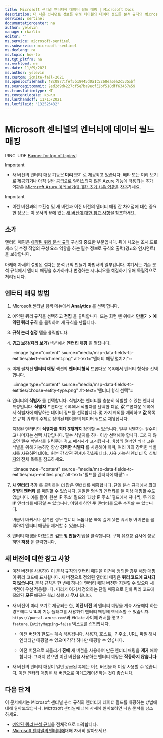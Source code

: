 ```yaml
---
title: Microsoft 센티널 엔터티에 데이터 필드 매핑 | Microsoft Docs
description: 더 나은 인시던트 정보를 위해 테이블의 데이터 필드를 분석 규칙의 Microsoft 센티널 엔터티에 매핑
services: sentinel
documentationcenter: na
author: yelevin
manager: rkarlin
editor: ''
ms.service: microsoft-sentinel
ms.subservice: microsoft-sentinel
ms.devlang: na
ms.topic: how-to
ms.tgt_pltfrm: na
ms.workload: na
ms.date: 11/09/2021
ms.author: yelevin
ms.custom: ignite-fall-2021
ms.openlocfilehash: 48c08771fef5b18445d0a1b5268ea5ea2c535abf
ms.sourcegitcommit: 2ed2d9d6227cf5e7ba9ecf52bf518dff63457a59
ms.translationtype: MT
ms.contentlocale: ko-KR
ms.lasthandoff: 11/16/2021
ms.locfileid: "132523432"
---
```

# <a name="map-data-fields-to-entities-in-microsoft-sentinel"></a>Microsoft 센티널의 엔터티에 데이터 필드 매핑 

[!INCLUDE [Banner for top of topics](./includes/banner.md)]

> [!IMPORTANT]
>
> - 새 버전의 엔터티 매핑 기능은 **미리 보기** 로 제공되고 있습니다. 베타 또는 미리 보기로 제공되거나 아직 일반 공급으로 릴리스되지 않은 Azure 기능에 적용되는 추가 약관은 [Microsoft Azure 미리 보기에 대한 추가 사용 약관](https://azure.microsoft.com/support/legal/preview-supplemental-terms/)을 참조하세요.

> [!IMPORTANT]
>
> - 이전 버전과의 호환성 및 새 버전과 이전 버전의 엔터티 매핑 간 차이점에 대한 중요한 정보는 이 문서의 끝에 있는 [새 버전에 대한 참고 사항](#notes-on-the-new-version)을 참조하세요.

## <a name="introduction"></a>소개

엔터티 매핑은 [예약된 쿼리 분석 규칙](detect-threats-custom.md) 구성의 중요한 부분입니다. 뒤에 나오는 조사 프로세스 및 수정 작업의 구성 요소 역할을 하는 필수 정보로 규칙의 출력(경고와 인시던트)을 보강합니다.

아래에 자세히 설명된 절차는 분석 규칙 만들기 마법사의 일부입니다. 여기서는 기존 분석 규칙에서 엔터티 매핑을 추가하거나 변경하는 시나리오를 해결하기 위해 독립적으로 처리됩니다.

## <a name="how-to-map-entities"></a>엔터티 매핑 방법

1. Microsoft 센티널 탐색 메뉴에서 **Analytics** 를 선택 합니다.

1. 예약된 쿼리 규칙을 선택하고 **편집** 을 클릭합니다. 또는 화면 맨 위에서 **만들기 > 예약된 쿼리 규칙** 을 클릭하여 새 규칙을 만듭니다.

1. **규칙 논리 설정** 탭을 클릭합니다. 

1. **경고 보강(미리 보기)** 섹션에서 **엔터티 매핑** 을 펼칩니다.

    :::image type="content" source="media/map-data-fields-to-entities/alert-enrichment.png" alt-text="엔터티 매핑 펼치기":::

1. 이제 펼쳐진 **엔터티 매핑** 섹션의 **엔터티 형식** 드롭다운 목록에서 엔터티 형식을 선택합니다.

    :::image type="content" source="media/map-data-fields-to-entities/choose-entity-type.png" alt-text="엔터티 형식 선택":::

1. 엔터티의 **식별자** 를 선택합니다. 식별자는 엔터티를 충분히 식별할 수 있는 엔터티 특성입니다. **식별자** 드롭다운 목록에서 식별자를 선택한 다음, **값** 드롭다운 목록에서 식별자에 해당하는 데이터 필드를 선택합니다. 몇 가지 예외를 제외하고 **값** 목록은 규칙 쿼리의 주체로 정의된 테이블의 데이터 필드로 채워집니다.

    지정된 엔터티의 **식별자를 최대 3개까지** 정의할 수 있습니다. 일부 식별자는 필수이고 나머지는 선택 사항입니다. 필수 식별자를 하나 이상 선택해야 합니다. 그러지 않으면 필수 식별자를 알려주는 경고 메시지가 표시됩니다. 최상의 결과인 최대 고유 식별을 위해 가능하면 항상 **강력한 식별자** 를 사용해야 하며, 여러 개의 강력한 식별자를 사용하면 데이터 원본 간 상관 관계가 강화됩니다. 사용 가능한 [엔터티 및 식별자](entities-reference.md)의 전체 목록을 참조하세요.

    :::image type="content" source="media/map-data-fields-to-entities/map-entities.png" alt-text="필드를 엔터티에 매핑":::

1. **새 엔터티 추가** 를 클릭하여 더 많은 엔터티를 매핑합니다. 단일 분석 규칙에서 **최대 5개의 엔터티** 를 매핑할 수 있습니다. 동일한 형식의 엔터티를 둘 이상 매핑할 수도 있습니다. 예를 들어 ‘원본 IP 주소’ 필드와 ‘대상 IP 주소’ 필드에서 하나씩, 두 개의 **IP** 엔터티를 매핑할 수 있습니다.  이렇게 하면 두 엔터티를 모두 추적할 수 있습니다.

    마음이 바뀌거나 실수한 경우 엔터티 드롭다운 목록 옆에 있는 휴지통 아이콘을 클릭하여 엔터티 매핑을 제거할 수 있습니다.

1. 엔터티 매핑을 마쳤으면 **검토 및 만들기** 탭을 클릭합니다. 규칙 유효성 검사에 성공하면 **저장** 을 클릭합니다.

## <a name="notes-on-the-new-version"></a>새 버전에 대한 참고 사항

- 이전 버전을 사용하여 이 분석 규칙의 엔터티 매핑을 이전에 정의한 경우 해당 매핑이 쿼리 코드에 표시됩니다. 새 버전으로 정의된 엔터티 매핑은 **쿼리 코드에 표시되지 않습니다**. 분석 규칙은 한 번에 하나의 엔터티 매핑 버전만 지원할 수 있으며 새 버전이 우선 적용됩니다. 따라서 여기서 정의하는 단일 매핑으로 인해 쿼리 코드에 정의된 **모든** 매핑은 쿼리 실행 시 **무시** 됩니다. 

- 새 버전이 미리 보기로 제공되는 한, **이전 버전** 의 엔터티 매핑을 계속 사용해야 하는 경우에도 URL의 기능 플래그를 사용하여 엔터티 매핑에 액세스할 수 있습니다. `https://portal.azure.com/`과 `#blade` 사이에 커서를 놓고 `?feature.EntityMapping=false` 텍스트를 삽입합니다.

  - 이전 버전의 한도는 계속 적용됩니다. 사용자, 호스트, IP 주소, URL, 파일 해시 엔터티만 매핑할 수 있으며 각각 하나만 매핑할 수 있습니다.

  - 이전 버전으로 되돌리기 **전에** 새 버전을 사용하여 만든 엔터티 매핑을 **제거** 해야 합니다. 그러지 않으면 이전 버전을 사용하는 엔터티 매핑은 **작동하지 않습니다**.

- 새 버전의 엔터티 매핑이 일반 공급된 후에는 이전 버전을 더 이상 사용할 수 없습니다. 이전 엔터티 매핑을 새 버전으로 마이그레이션하는 것이 좋습니다.


## <a name="next-steps"></a>다음 단계

이 문서에서는 Microsoft 센티널 분석 규칙의 엔터티에 데이터 필드를 매핑하는 방법에 대해 알아보았습니다. Microsoft 센티널에 대해 자세히 알아보려면 다음 문서를 참조 하세요.
- [예약된 쿼리 분석 규칙](detect-threats-custom.md)을 전체적으로 파악합니다.
- [Microsoft 센티널의 엔터티에](entities-in-azure-sentinel.md)대해 자세히 알아보세요.
